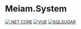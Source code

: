 # Meiam.System

  [![.NET CORE](https://img.shields.io/badge/.NET%20Core-3.1-d.svg)](#)  [![VUE](https://img.shields.io/badge/VUE-2.6.10-d.svg)](#) [![SQLSUGAR](https://img.shields.io/badge/SQLSUGAR-5.X-d.svg)](#) 

